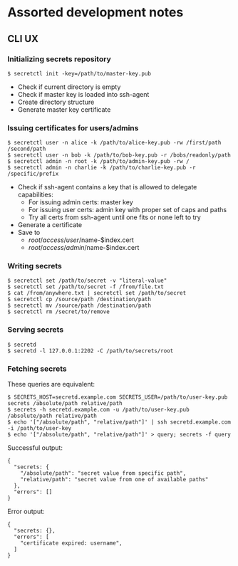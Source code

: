 # Assorted development notes

## CLI UX

### Initializing secrets repository

```console
$ secretctl init -key=/path/to/master-key.pub
```

- Check if current directory is empty
- Check if master key is loaded into ssh-agent
- Create directory structure
- Generate master key certificate


### Issuing certificates for users/admins

```console
$ secretctl user -n alice -k /path/to/alice-key.pub -rw /first/path /second/path
$ secretctl user -n bob -k /path/to/bob-key.pub -r /bobs/readonly/path
$ secretctl admin -n root -k /path/to/admin-key.pub -rw /
$ secretctl admin -n charlie -k /path/to/charlie-key.pub -r /specific/prefix
```

- Check if ssh-agent contains a key that is allowed to delegate capabilities:
    - For issuing admin certs: master key
    - For issuing user certs: admin key with proper set of caps and paths
    - Try all certs from ssh-agent until one fits or none left to try
- Generate a certificate
- Save to
    - $root/access/user/$name-$index.cert
    - $root/access/admin/$name-$index.cert


### Writing secrets

```console
$ secretctl set /path/to/secret -v "literal-value"
$ secretctl set /path/to/secret -f /from/file.txt
$ cat /from/anywhere.txt | secretctl set /path/to/secret
$ secretctl cp /source/path /destination/path
$ secretctl mv /source/path /destination/path
$ secretctl rm /secret/to/remove
```


### Serving secrets

```console
$ secretd
$ secretd -l 127.0.0.1:2202 -C /path/to/secrets/root
```


### Fetching secrets

These queries are equivalent:

```console
$ SECRETS_HOST=secretd.example.com SECRETS_USER=/path/to/user-key.pub secrets /absolute/path relative/path
$ secrets -h secretd.example.com -u /path/to/user-key.pub /absolute/path relative/path
$ echo '["/absolute/path", "relative/path"]' | ssh secretd.example.com -i /path/to/user-key
$ echo '["/absolute/path", "relative/path"]' > query; secrets -f query
```

Successful output:

```
{
  "secrets: {
    "/absolute/path": "secret value from specific path",
    "relative/path": "secret value from one of available paths"
  },
  "errors": []
}
```

Error output:

```
{
  "secrets: {},
  "errors": [
    "certificate expired: username",
  ]
}
```
